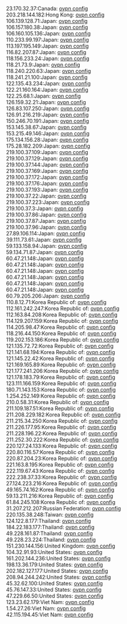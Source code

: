23.170.32.37:Canada: [ovpn config](vpn/23_170_32_37.ovpn)  
203.218.144.182:Hong Kong: [ovpn config](vpn/203_218_144_182.ovpn)  
106.139.128.71:Japan: [ovpn config](vpn/106_139_128_71.ovpn)  
106.157.180.38:Japan: [ovpn config](vpn/106_157_180_38.ovpn)  
106.160.105.136:Japan: [ovpn config](vpn/106_160_105_136.ovpn)  
110.233.99.197:Japan: [ovpn config](vpn/110_233_99_197.ovpn)  
113.197.195.149:Japan: [ovpn config](vpn/113_197_195_149.ovpn)  
116.82.207.87:Japan: [ovpn config](vpn/116_82_207_87.ovpn)  
118.156.233.24:Japan: [ovpn config](vpn/118_156_233_24.ovpn)  
118.21.73.9:Japan: [ovpn config](vpn/118_21_73_9.ovpn)  
118.240.220.63:Japan: [ovpn config](vpn/118_240_220_63.ovpn)  
118.241.21.100:Japan: [ovpn config](vpn/118_241_21_100.ovpn)  
122.135.43.234:Japan: [ovpn config](vpn/122_135_43_234.ovpn)  
122.21.160.164:Japan: [ovpn config](vpn/122_21_160_164.ovpn)  
122.25.68.1:Japan: [ovpn config](vpn/122_25_68_1.ovpn)  
126.159.32.21:Japan: [ovpn config](vpn/126_159_32_21.ovpn)  
126.83.107.250:Japan: [ovpn config](vpn/126_83_107_250.ovpn)  
126.91.216.219:Japan: [ovpn config](vpn/126_91_216_219.ovpn)  
150.246.70.191:Japan: [ovpn config](vpn/150_246_70_191.ovpn)  
153.145.38.67:Japan: [ovpn config](vpn/153_145_38_67.ovpn)  
153.215.49.146:Japan: [ovpn config](vpn/153_215_49_146.ovpn)  
175.134.156.28:Japan: [ovpn config](vpn/175_134_156_28.ovpn)  
175.28.182.209:Japan: [ovpn config](vpn/175_28_182_209.ovpn)  
219.100.37.109:Japan: [ovpn config](vpn/219_100_37_109.ovpn)  
219.100.37.129:Japan: [ovpn config](vpn/219_100_37_129.ovpn)  
219.100.37.144:Japan: [ovpn config](vpn/219_100_37_144.ovpn)  
219.100.37.169:Japan: [ovpn config](vpn/219_100_37_169.ovpn)  
219.100.37.172:Japan: [ovpn config](vpn/219_100_37_172.ovpn)  
219.100.37.176:Japan: [ovpn config](vpn/219_100_37_176.ovpn)  
219.100.37.193:Japan: [ovpn config](vpn/219_100_37_193.ovpn)  
219.100.37.22:Japan: [ovpn config](vpn/219_100_37_22.ovpn)  
219.100.37.223:Japan: [ovpn config](vpn/219_100_37_223.ovpn)  
219.100.37.3:Japan: [ovpn config](vpn/219_100_37_3.ovpn)  
219.100.37.86:Japan: [ovpn config](vpn/219_100_37_86.ovpn)  
219.100.37.87:Japan: [ovpn config](vpn/219_100_37_87.ovpn)  
219.100.37.96:Japan: [ovpn config](vpn/219_100_37_96.ovpn)  
27.89.106.114:Japan: [ovpn config](vpn/27_89_106_114.ovpn)  
39.111.73.61:Japan: [ovpn config](vpn/39_111_73_61.ovpn)  
59.133.158.94:Japan: [ovpn config](vpn/59_133_158_94.ovpn)  
59.134.71.87:Japan: [ovpn config](vpn/59_134_71_87.ovpn)  
60.47.21.148:Japan: [ovpn config](vpn/60_47_21_148.ovpn)  
60.47.21.148:Japan: [ovpn config](vpn/60_47_21_148.ovpn)  
60.47.21.148:Japan: [ovpn config](vpn/60_47_21_148.ovpn)  
60.47.21.148:Japan: [ovpn config](vpn/60_47_21_148.ovpn)  
60.47.21.148:Japan: [ovpn config](vpn/60_47_21_148.ovpn)  
60.47.21.148:Japan: [ovpn config](vpn/60_47_21_148.ovpn)  
60.79.205.206:Japan: [ovpn config](vpn/60_79_205_206.ovpn)  
110.8.12.71:Korea Republic of: [ovpn config](vpn/110_8_12_71.ovpn)  
112.161.242.247:Korea Republic of: [ovpn config](vpn/112_161_242_247.ovpn)  
112.163.84.208:Korea Republic of: [ovpn config](vpn/112_163_84_208.ovpn)  
114.129.207.159:Korea Republic of: [ovpn config](vpn/114_129_207_159.ovpn)  
114.205.98.47:Korea Republic of: [ovpn config](vpn/114_205_98_47.ovpn)  
118.216.44.150:Korea Republic of: [ovpn config](vpn/118_216_44_150.ovpn)  
119.202.153.186:Korea Republic of: [ovpn config](vpn/119_202_153_186.ovpn)  
121.135.72.72:Korea Republic of: [ovpn config](vpn/121_135_72_72.ovpn)  
121.141.68.194:Korea Republic of: [ovpn config](vpn/121_141_68_194.ovpn)  
121.145.22.42:Korea Republic of: [ovpn config](vpn/121_145_22_42.ovpn)  
121.169.165.89:Korea Republic of: [ovpn config](vpn/121_169_165_89.ovpn)  
121.177.241.206:Korea Republic of: [ovpn config](vpn/121_177_241_206.ovpn)  
121.178.183.79:Korea Republic of: [ovpn config](vpn/121_178_183_79.ovpn)  
123.111.166.159:Korea Republic of: [ovpn config](vpn/123_111_166_159.ovpn)  
180.71.143.153:Korea Republic of: [ovpn config](vpn/180_71_143_153.ovpn)  
1.254.252.149:Korea Republic of: [ovpn config](vpn/1_254_252_149.ovpn)  
210.0.58.31:Korea Republic of: [ovpn config](vpn/210_0_58_31.ovpn)  
211.109.187.51:Korea Republic of: [ovpn config](vpn/211_109_187_51.ovpn)  
211.208.229.182:Korea Republic of: [ovpn config](vpn/211_208_229_182.ovpn)  
211.215.34.250:Korea Republic of: [ovpn config](vpn/211_215_34_250.ovpn)  
211.226.177.95:Korea Republic of: [ovpn config](vpn/211_226_177_95.ovpn)  
211.228.196.22:Korea Republic of: [ovpn config](vpn/211_228_196_22.ovpn)  
211.252.30.222:Korea Republic of: [ovpn config](vpn/211_252_30_222.ovpn)  
220.127.24.133:Korea Republic of: [ovpn config](vpn/220_127_24_133.ovpn)  
220.80.116.57:Korea Republic of: [ovpn config](vpn/220_80_116_57.ovpn)  
220.87.204.23:Korea Republic of: [ovpn config](vpn/220_87_204_23.ovpn)  
221.163.8.195:Korea Republic of: [ovpn config](vpn/221_163_8_195.ovpn)  
222.119.67.43:Korea Republic of: [ovpn config](vpn/222_119_67_43.ovpn)  
222.238.37.33:Korea Republic of: [ovpn config](vpn/222_238_37_33.ovpn)  
27.124.223.216:Korea Republic of: [ovpn config](vpn/27_124_223_216.ovpn)  
49.165.74.162:Korea Republic of: [ovpn config](vpn/49_165_74_162.ovpn)  
59.13.211.216:Korea Republic of: [ovpn config](vpn/59_13_211_216.ovpn)  
61.84.245.108:Korea Republic of: [ovpn config](vpn/61_84_245_108.ovpn)  
31.207.212.207:Russian Federation: [ovpn config](vpn/31_207_212_207.ovpn)  
220.135.38.248:Taiwan: [ovpn config](vpn/220_135_38_248.ovpn)  
124.122.8.177:Thailand: [ovpn config](vpn/124_122_8_177.ovpn)  
184.22.183.177:Thailand: [ovpn config](vpn/184_22_183_177.ovpn)  
49.228.161.87:Thailand: [ovpn config](vpn/49_228_161_87.ovpn)  
49.228.23.224:Thailand: [ovpn config](vpn/49_228_23_224.ovpn)  
151.230.144.156:United Kingdom: [ovpn config](vpn/151_230_144_156.ovpn)  
104.32.91.93:United States: [ovpn config](vpn/104_32_91_93.ovpn)  
161.202.144.236:United States: [ovpn config](vpn/161_202_144_236.ovpn)  
198.13.36.179:United States: [ovpn config](vpn/198_13_36_179.ovpn)  
202.182.127.177:United States: [ovpn config](vpn/202_182_127_177.ovpn)  
208.94.244.242:United States: [ovpn config](vpn/208_94_244_242.ovpn)  
45.32.62.100:United States: [ovpn config](vpn/45_32_62_100.ovpn)  
45.76.147.33:United States: [ovpn config](vpn/45_76_147_33.ovpn)  
47.229.66.50:United States: [ovpn config](vpn/47_229_66_50.ovpn)  
123.23.62.179:Viet Nam: [ovpn config](vpn/123_23_62_179.ovpn)  
1.54.27.26:Viet Nam: [ovpn config](vpn/1_54_27_26.ovpn)  
42.115.194.45:Viet Nam: [ovpn config](vpn/42_115_194_45.ovpn)  
